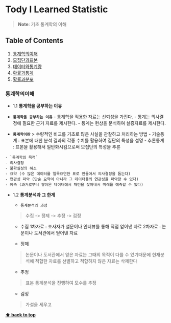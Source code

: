 # Tody I Learned Statistic

> **Note**: 기초 통계학의 이해


## Table of Contents

  1. [통계학의이해](#통계학의이해)
  1. [모집단과표본](#모집단과표본)
  1. [데이터와통계량](#데이터와통계량)
  1. [확률과통계](#확률과통계)
  1. [확률과분포](#확률과분포)

  
  
### 통계학의이해
  - 1.1 **통계학을 공부하는 이유**
   - **`통계학을 공부하는 이유`**
    - 통계학을 적용한 자료는 신뢰성을 가진다.
    - 통계는 의사결정에 필요한 근거 자료를 제시한다.
    - 통계는 현상을 분석하여 실증자료를 제시한다.
    
   - **`통계학이란`**
    > 수량적인 비교를 기초로 많은 사실을 관찰하고 처리하는 방법
    - 기술통계 : 표본에 대한 분석 결과의 각종 수치를 활용하여 집단의 특성을 설명
    - 추론통계 : 표본을 활용해서 일반화시킴으로써 모집단의 특성을 추론
    
    - `통계학의 목적`
    - 의사결정 
    - 불확실성의 해소 
    - 요약 (수 많은 데이터를 일목요연한 표로 만들어서 의사결정을 돕는다)
    - 연관성 파악 (단순 요약이 아니라 그 데이터들의 연관성을 파악할 수 있다)
    - 예측 (과거로부터 쌓아온 데이터에서 패턴을 찾아내서 미래를 예측할 수 있다)
    
  - 1.2 **통계분석과 그 한계**
    - `통계분석의 과정`
    > 수집 -> 정제 -> 추정 -> 검정
    - 수집
    1차자료 : 조사자가 설문이나 인터뷰를 통해 직접 얻어낸 자료
    2차자료 : 논문이나 도서관에서 얻어낸 자료
    
    - 정제
    > 논문이나 도서관에서 얻은 자료는 그때의 목적이 다를 수 있기때문에 현재분석에 적합한 자료를 선별하고 적합하지 않은 자료는 삭제한다
    
    - 추정
    > 표본 통계분석을 진행하여 모수를 추정
    
    - 검정
    > 가설을 세우고
    
**[⬆ back to top](#table-of-contents)**
